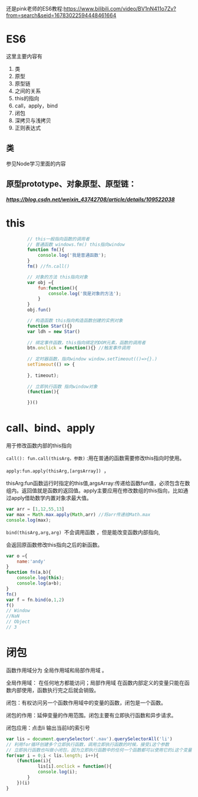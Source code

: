 还是pink老师的ES6教程:https://www.bilibili.com/video/BV1nN411o7Zv?from=search&seid=16783022594448461664



# ES6

这里主要内容有

1. 类
2. 原型
3. 原型链
4. 之间的关系
5. this的指向
6. call，apply，bind
7. 闭包
8. 深拷贝与浅拷贝
9. 正则表达式

## 类

参见Node学习里面的内容

## 原型prototype、对象原型、原型链：

##### https://blog.csdn.net/weixin_43742708/article/details/109522038

# this

```javascript
        // this一般指向函数的调用者
        // 普通函数 windows.fm() this指向window
        function fm(){
            console.log('我是普通函数');
        }
        fm() //fn.call()

        // 对象的方法 this指向对象
        var obj ={
            fun:function(){
                console.log('我是对象的方法');
            }
        } 
        obj.fun()

        // 构造函数 this指向构造函数创建的实例对象
        function Star(){}
        var ldh = new Star()
        
        // 绑定事件函数，this指向绑定的DOM元素，函数的调用者
        btn.onclick = function(){} //触发事件调用
        
        // 定时器函数，指向window window.setTimeout(()=>{}.)
        setTimeout(() => {
            
        }, timeout);
        
        // 立即执行函数 指向window对象
        (function(){

        })()    
```

# call、bind、apply

用于修改函数内部的this指向

`call(): fun.call(thisArg，参数)` :用在普通的函数需要修改this指向时使用。

`apply:fun.apply(thisArg,[argsArray]) `，

thisArg:fun函数运行时指定的this值,argsArray:传递给函数fun值，必须包含在数组内。返回值就是函数的返回值。apply主要应用在修改数组的this指向，比如通过apply借助数学内置对象求最大值。

```javascript
var arr = [1,12,55,13]
var max = Math.max.apply(Math,arr) //将arr传递给Math.max
console.log(max);
```

`bind(thisArg,arg,arg) `不会调用函数 ，但是能改变函数内部指向,

会返回原函数修改this指向之后的新函数。

```javascript
var o ={
	name:'andy'
}
function fn(a,b){
    console.log(this);
    console.log(a+b);
}
fn() 
var f = fn.bind(o,1,2)
f()
// Window
//NaN
// Object
// 3
```

# 闭包

函数作用域分为 全局作用域和局部作用域 。

全局作用域： 在任何地方都能访问；局部作用域 在函数内部定义的变量只能在函数内部使用，函数执行完之后就会销毁。

闭包：有权访问另一个函数作用域中的变量的函数，闭包是一个函数。

闭包的作用：延伸变量的作用范围。闭包主要有立即执行函数和异步请求。

闭包应用：点击li 输出当前li的索引号

```javascript
var lis = document.querySelector('.nav').querySelectorAll('li')
// 利用for循环创建多个立即执行函数，调用立即执行函数的时候，接受i这个参数
// 立即执行函数也叫做小闭包，因为立即执行函数中的任何一个函数都可以使用它的i这个变量
for(var i = 0;i < lis.length; i++){
	(function(i){
			lis[i].onclick = function(){
			console.log(i);
		}
	})(i)
}
```




